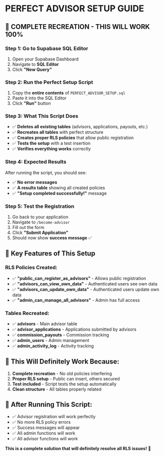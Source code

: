 # PERFECT ADVISOR SETUP GUIDE

## 🚨 COMPLETE RECREATION - THIS WILL WORK 100%

### Step 1: Go to Supabase SQL Editor
1. Open your Supabase Dashboard
2. Navigate to **SQL Editor**
3. Click **"New Query"**

### Step 2: Run the Perfect Setup Script
1. Copy the **entire contents** of `PERFECT_ADVISOR_SETUP.sql`
2. Paste it into the SQL Editor
3. Click **"Run"** button

### Step 3: What This Script Does
- ✅ **Deletes all existing tables** (advisors, applications, payouts, etc.)
- ✅ **Recreates all tables** with perfect structure
- ✅ **Creates proper RLS policies** that allow public registration
- ✅ **Tests the setup** with a test insertion
- ✅ **Verifies everything works** correctly

### Step 4: Expected Results
After running the script, you should see:
- ✅ **No error messages**
- ✅ **A results table** showing all created policies
- ✅ **"Setup completed successfully!"** message

### Step 5: Test the Registration
1. Go back to your application
2. Navigate to `/become-advisor`
3. Fill out the form
4. Click **"Submit Application"**
5. Should now show **success message** ✅

## 🔧 Key Features of This Setup

### RLS Policies Created:
- ✅ **"public_can_register_as_advisors"** - Allows public registration
- ✅ **"advisors_can_view_own_data"** - Authenticated users see own data
- ✅ **"advisors_can_update_own_data"** - Authenticated users update own data
- ✅ **"admin_can_manage_all_advisors"** - Admin has full access

### Tables Recreated:
- ✅ **advisors** - Main advisor table
- ✅ **advisor_applications** - Applications submitted by advisors
- ✅ **commission_payouts** - Commission tracking
- ✅ **admin_users** - Admin management
- ✅ **admin_activity_log** - Activity tracking

## 🎯 This Will Definitely Work Because:
1. **Complete recreation** - No old policies interfering
2. **Proper RLS setup** - Public can insert, others secured
3. **Test included** - Script tests the setup automatically
4. **Clean structure** - All tables properly related

## 🚀 After Running This Script:
- ✅ Advisor registration will work perfectly
- ✅ No more RLS policy errors
- ✅ Success messages will appear
- ✅ All admin functions will work
- ✅ All advisor functions will work

**This is a complete solution that will definitely resolve all RLS issues!** 🎉 
